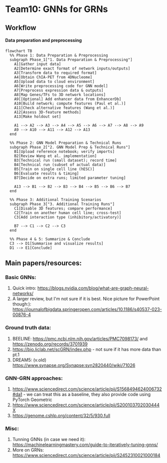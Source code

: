 # Team10: GNNs for GRNs

## Workflow

#### Data preparation and preprocessing

```mermaid
flowchart TB
  %% Phase 1: Data Preparation & Preprocessing
  subgraph Phase_1["1. Data Preparation & Preprocessing"]
    A1[Gather input data]
    A2[Determine exact format of network inputs/outputs]
    A3[Transform data to required format]
    A4[Obtain ChIA-PET from 4DNucleome]
    A5[Upload data to cloud environment]
    A6[Write preprocessing code for GNN model]
    A7[Preprocess expression data & outputs]
    A8[Map Genes/TFs to 3D network locations]
    A9[[Optional] Add enhancer data from EnhancerDb]
    A10[Build network; compute features (Paul et al.)]
    A11[Check alternative features (Wang et al.)]
    A12[Assess 3D-feature methods]
    A13[Make holdout set]

    A1 --> A2 --> A3 --> A4 --> A5 --> A6 --> A7 --> A8 --> A9
    A9 --> A10 --> A11 --> A12 --> A13
  end

  %% Phase 2: GNN Model Preparation & Technical Runs
  subgraph Phase_2["2. GNN Model Prep & Technical Runs"]
    B1[Upload reference notebook; verify imports]
    B2[Review Wang et al. implementation]
    B3[Technical run (small dataset); record time]
    B4[Technical run (subset of actual data)]
    B5[Train on single cell line (hESC)]
    B6[Evaluate results & timing]
    B7[Decide on extra runs; limited parameter tuning]

    A13 --> B1 --> B2 --> B3 --> B4 --> B5 --> B6 --> B7
  end

  %% Phase 3: Additional Training Scenarios
  subgraph Phase_3["3. Additional Training Runs"]
    C1[Disable 3D features; compare performance]
    C2[Train on another human cell line; cross-test]
    C3[Add interaction type (inhibitory/activatory)]

    B7 --> C1 --> C2 --> C3
  end

  %% Phase 4 & 5: Summarize & Conclude
  C3 --> D1[Summarise and visualize results]
  D1 --> E1[Conclude]
```

## Main papers/resources:

### Basic GNNs:
1. Quick intro: https://blogs.nvidia.com/blog/what-are-graph-neural-networks/
2. A larger review, but I'm not sure if it is best. Nice picture for PowerPoint though:): https://journalofbigdata.springeropen.com/articles/10.1186/s40537-023-00876-4

### Ground truth data:
1. BEELINE: https://pmc.ncbi.nlm.nih.gov/articles/PMC7098173/ and https://zenodo.org/records/3701939
2. https://bio.liclab.net/scGRN/index.php - not sure if it has more data than pt.1
3. DREAM5: (v.old) https://www.synapse.org/Synapse:syn2820440/wiki/71026

### GNN-GRN approaches:
1. https://www.sciencedirect.com/science/article/pii/S1568494624006732#da1 - we can treat this as a baseline, they also provide code using PyTorch Geometric
2. https://www.sciencedirect.com/science/article/pii/S200103702030444X
3. https://genome.cshlp.org/content/32/5/930.full

### Misc:
1. Tunning GNNs (in case we need it): https://machinelearningmastery.com/guide-to-iteratively-tuning-gnns/
2. More on GRNs: https://www.sciencedirect.com/science/article/pii/S2452310021000184
